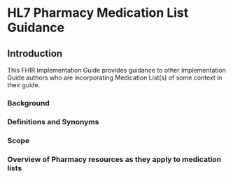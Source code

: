 # HL7 Pharmacy Medication List Guidance

## Introduction
This FHIR Implementation Guide provides guidance to other Implementation Guide authors who are incorporating Medication List(s) of some context in their guide.

### Background

### Definitions and Synonyms

### Scope

### Overview of Pharmacy resources as they apply to medication lists


